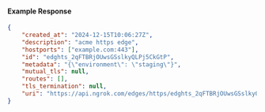 <!-- Code generated for API Clients. DO NOT EDIT. -->

#### Example Response

```json
{
	"created_at": "2024-12-15T10:06:27Z",
	"description": "acme https edge",
	"hostports": ["example.com:443"],
	"id": "edghts_2qFTBRjOUwsGSslkyQLPj5CkGtP",
	"metadata": "{\"environment\": \"staging\"}",
	"mutual_tls": null,
	"routes": [],
	"tls_termination": null,
	"uri": "https://api.ngrok.com/edges/https/edghts_2qFTBRjOUwsGSslkyQLPj5CkGtP"
}
```
